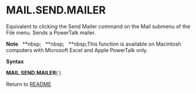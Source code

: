 # MAIL.SEND.MAILER

Equivalent to clicking the Send Mailer command on the Mail submenu of
the File menu. Sends a PowerTalk mailer.

**Note**&nbsp;&nbsp;&nbsp;**nbsp;&nbsp;&nbsp;&nbsp;**nbsp;&nbsp;&nbsp;&nbsp;**nbsp;This function is available on Macintosh
computers with Microsoft Excel and Apple PowerTalk only.

**Syntax**

**MAIL.SEND.MAILER**( )



Return to [README](README.md)


